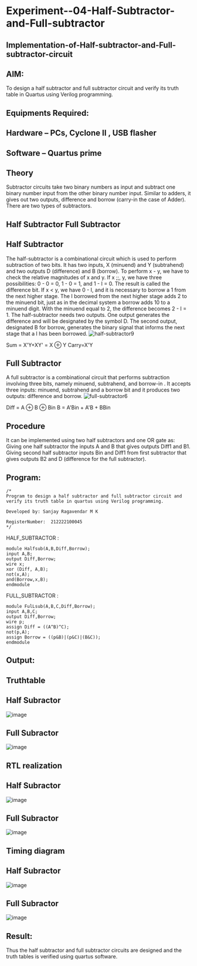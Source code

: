 # Experiment--04-Half-Subtractor-and-Full-subtractor
## Implementation-of-Half-subtractor-and-Full-subtractor-circuit
## AIM:
To design a half subtractor and full subtractor circuit and verify its truth table in Quartus using Verilog programming.

## Equipments Required:
## Hardware – PCs, Cyclone II , USB flasher
## Software – Quartus prime
## Theory
Subtractor circuits take two binary numbers as input and subtract one binary number input from the other binary number input. Similar to adders, it gives out two outputs, difference and borrow (carry-in the case of Adder). There are two types of subtractors.

## Half Subtractor Full Subtractor
## Half Subtractor
The half-subtractor is a combinational circuit which is used to perform subtraction of two bits. It has two inputs, X (minuend) and Y (subtrahend) and two outputs D (difference) and B (borrow). To perform x - y, we have to check the relative magnitudes of x and y. If x ;;, y, we have three possibilities: 0 - 0 = 0, 1 - 0 = 1, and 1 - I = 0. The result is called the difference bit. If x < y, we have 0 - I, and it is necessary to borrow a 1 from the next higher stage. The I borrowed from the next higher stage adds 2 to the minuend bit, just as in the decimal system a borrow adds 10 to a minuend digit. With the minuend equal to 2, the difference becomes 2 - I = 1. The half-subtractor needs two outputs. One output generates the difference and will be designated by the symbol D. The second output, designated B for borrow, generates the binary signal that informs the next stage that a I has been borrowed.
![half-subtractor9](https://user-images.githubusercontent.com/36288975/166112538-58c3bc7c-ee5d-4e6a-ac8d-8e8328efe27a.png)


Sum = X'Y+XY' = X ⊕ Y
Carry=X'Y

## Full Subtractor
A full subtractor is a combinational circuit that performs subtraction involving three bits, namely minuend, subtrahend, and borrow-in . It accepts three inputs: minuend, subtrahend and a borrow bit and it produces two outputs: difference and borrow. 
![full-subtractor6](https://user-images.githubusercontent.com/36288975/166112541-24c68359-3de8-4674-ae22-8272ffc385ed.png)


Diff = A ⊕ B ⊕ Bin B = A'Bin + A'B + BBin

## Procedure

It can be implemented using two half subtractors and one OR gate as: Giving one half subtractor the inputs A and B that gives outputs Diff1 and B1. 
Giving second half subtractor inputs Bin and Diff1 from first subtractor that gives outputs B2 and D (difference for the full subtractor).

## Program:
```
/*
Program to design a half subtractor and full subtractor circuit and verify its truth table in quartus using Verilog programming.

Developed by: Sanjay Ragavendar M K

RegisterNumber:  212222100045
*/
```
HALF_SUBTRACTOR :
```
module Halfsub(A,B,Diff,Borrow);
input A,B;
output Diff,Borrow;
wire x;
xor (Diff, A,B);
not(x,A);
and(Borrow,x,B);
endmodule
```
FULL_SUBTRACTOR :
```
module FulLsub(A,B,C,Diff,Borrow);
input A,B,C;
output Diff,Borrow;
wire p;
assign Diff = ((A^B)^C);
not(p,A);
assign Borrow = ((p&B)|(p&C)|(B&C));
endmodule
```
## Output:

## Truthtable
## Half Subractor
![image](https://user-images.githubusercontent.com/118343698/233010188-fed844da-9448-441f-98f2-00b348484c55.png)
## Full Subractor
![image](https://user-images.githubusercontent.com/118343698/233010238-63f92445-9a1a-40f9-851b-ef688ec5a102.png)



##  RTL realization
## Half Subractor
![image](https://github.com/JoyceBeulah/Experiment--03-Half-Subtractor-and-Full-subtractor/assets/118343698/3e77ebf7-c5ee-49e7-85c4-9c9eb0c15814)
## Full Subractor
![image](https://github.com/JoyceBeulah/Experiment--03-Half-Subtractor-and-Full-subtractor/assets/118343698/913c8808-2337-4a36-8cc9-7c58f7b4fee2)

## Timing diagram 
## Half Subractor
![image](https://user-images.githubusercontent.com/118343698/233009935-357b3035-4b71-4648-998b-57b63d359cb7.png)
## Full Subractor
![image](https://user-images.githubusercontent.com/118343698/233010064-811a6281-4b1f-466a-a93e-3407de5632e0.png)


## Result:
Thus the half subtractor and full subtractor circuits are designed and the truth tables is verified using quartus software.
